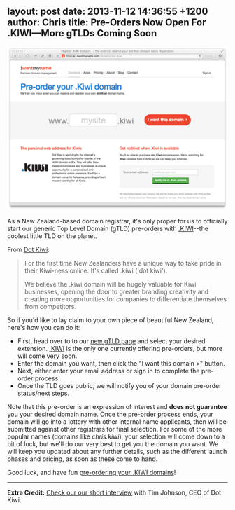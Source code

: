 layout: post
date: 2013-11-12 14:36:55 +1200
author: Chris
title: Pre-Orders Now Open For .KIWI—More gTLDs Coming Soon
----

![dot-kiwi-domain-preorder.png](/media/2013-11-12-dot-kiwi-domain-preorder.png)

<!-- excerpt -->

As a New Zealand-based domain registrar, it's only proper for us to officially start our generic Top Level Domain (gTLD) pre-orders with [.KIWI](https://iwantmyname.com/domains/dot-kiwi)--the coolest little TLD on the planet.

<!-- /excerpt -->

From [Dot Kiwi](http://dot-kiwi.com/about-us):

> For the first time New Zealanders have a unique way to take pride in their Kiwi-ness online. It's called .kiwi ('dot kiwi').
>
> We believe the .kiwi domain will be hugely valuable for Kiwi businesses, opening the door to greater branding creativity and creating more opportunities for companies to differentiate themselves from competitors. 

So if you'd like to lay claim to your own piece of beautiful New Zealand, here's how you can do it:

* First, head over to to our [new gTLD page](https://iwantmyname.com/domains/new-gtld-domain-extensions) and select your desired extension. [.KIWI](https://iwantmyname.com/domains/dot-kiwi) is the only one currently offering pre-orders, but more will come very soon. 
* Enter the domain you want, then click the "I want this domain >" button.
* Next, either enter your email address or sign in to complete the pre-order process.
* Once the TLD goes public, we will notify you of your domain pre-order status/next steps.

Note that this pre-order is an expression of interest and **does not guarantee** you your desired domain name. Once the pre-order process ends, your domain will go into a lottery with other internal name applicants, then will be submitted against other registrars for final selection. For some of the more popular names (domains like *chris.kiwi*), your selection will come down to a bit of luck, but we'll do our very best to get you the domain you want. We will keep you updated about any further details, such as the different launch phases and pricing, as soon as these come to hand.

Good luck, and have fun [pre-ordering your .KIWI domains](https://iwantmyname.com/domains/dot-kiwi)!

***

**Extra Credit:** [Check our our short interview](https://iwantmyname.com/blog/2013/10/a-short-interview-with-tim-johnson-ceo-of-dot-kiwi.html) with Tim Johnson, CEO of Dot Kiwi.

